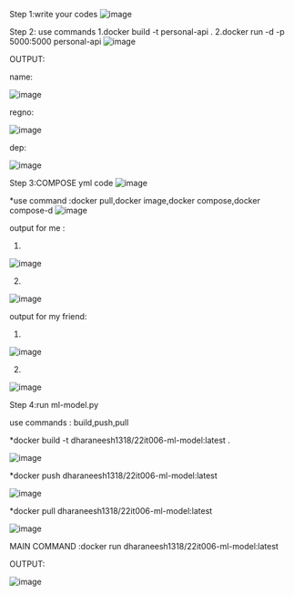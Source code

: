 Step 1:write your codes
![image](https://github.com/user-attachments/assets/7dbd89dd-b9be-4a3b-8536-4392ecffdcfa)

Step 2: use commands
      1.docker build -t personal-api .
      2.docker run -d -p 5000:5000 personal-api
![image](https://github.com/user-attachments/assets/bddf9a1c-6d60-4335-a7f5-2a3520a8d6fc)

OUTPUT:

name:

![image](https://github.com/user-attachments/assets/9b31abce-40f8-4a85-8a3b-7caf0754d815)

regno:

![image](https://github.com/user-attachments/assets/01697bb6-cdcd-46dd-84a8-d4763a4b5fd6)

dep:

![image](https://github.com/user-attachments/assets/ff60ce50-458c-49f6-9ff8-4b920188b357)

Step 3:COMPOSE yml code
![image](https://github.com/user-attachments/assets/cec3c89a-2bec-444d-adb0-682a5998e5a6)

*use command :docker pull,docker image,docker compose,docker compose-d
![image](https://github.com/user-attachments/assets/5def76b0-c7c7-46ae-a7a5-05bdbcb93dea)

output for me :

1.
![image](https://github.com/user-attachments/assets/f65db23f-ddb2-4093-a4d1-1be66f09f0ed)

2.
![image](https://github.com/user-attachments/assets/a0bd74f1-9a5c-4186-ae9f-e7d701ddf701)

output for my friend: 

1.
![image](https://github.com/user-attachments/assets/79f9a628-b53e-4da5-b1f1-0c625e4f9e79)

2.
![image](https://github.com/user-attachments/assets/fb527582-148f-4af4-90ed-9e25ab21d45f)

Step 4:run ml-model.py

use commands : build,push,pull 

*docker build -t dharaneesh1318/22it006-ml-model:latest .

![image](https://github.com/user-attachments/assets/9762756a-96bf-44a4-9fe9-5cfe147e5be4)


*docker push dharaneesh1318/22it006-ml-model:latest

![image](https://github.com/user-attachments/assets/ce81f3bd-fe5e-4224-aa6c-36b92fd8283d)


*docker pull dharaneesh1318/22it006-ml-model:latest

![image](https://github.com/user-attachments/assets/5b5d205a-0021-4859-b9a3-668a4a96114d)


MAIN COMMAND :docker run dharaneesh1318/22it006-ml-model:latest

OUTPUT:

![image](https://github.com/user-attachments/assets/2a04a5fa-43e3-415d-8ee4-3e98333743e4)








